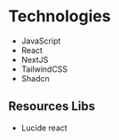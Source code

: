 <!--
- Background Color: #060037
- Text/Button Color: #5ce1e6
- Hover color: #2E236C
- Border color: 
====================

-->

# Technologies
- JavaScript
- React
- NextJS
- TailwindCSS
- Shadcn

## Resources Libs
- Lucide react
